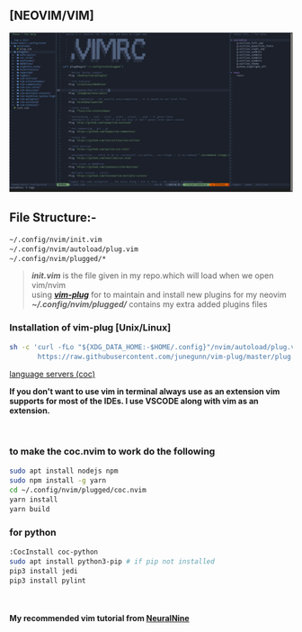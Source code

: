 ## [NEOVIM/VIM]
<img src="https://github.com/rohit-krish/CONFIG-FILES/blob/main/NEOVIM/Screenshot%20from%202022-07-11%2012-35-13.png"><br/>
## File Structure:-</br>
```~/.config/nvim/init.vim```</br>
```~/.config/nvim/autoload/plug.vim```</br>
```~/.config/nvim/plugged/*```</br>

>***init.vim*** is the file given in my repo.which will load when we open vim/nvim</br>
>using [***vim-plug***](https://github.com/junegunn/vim-plug) for to maintain and install new plugins for my neovim</br>
>***~/.config/nvim/plugged/*** contains my extra added plugins files</br>
>
### Installation of vim-plug [Unix/Linux]
```sh
sh -c 'curl -fLo "${XDG_DATA_HOME:-$HOME/.config}"/nvim/autoload/plug.vim --create-dirs \
       https://raw.githubusercontent.com/junegunn/vim-plug/master/plug.vim'
```
[language servers (coc)](https://github.com/neoclide/coc.nvim/wiki/Language-servers)
 
**If you don't want to use vim in terminal always use as an extension vim supports for most of the IDEs. I use VSCODE along with vim as an extension.</br>**

<br>

### to make the coc.nvim to work do the following
```sh
sudo apt install nodejs npm
sudo npm install -g yarn
cd ~/.config/nvim/plugged/coc.nvim
yarn install
yarn build
```
### for python

```sh
:CocInstall coc-python
sudo apt install python3-pip # if pip not installed
pip3 install jedi
pip3 install pylint
```
<br>
<h4>My recommended vim tutorial from <a href="https://www.youtube.com/playlist?list=PL7yh-TELLS1Eevqs4-XmlSfrFOKb5C97K" target="_blank">NeuralNine</a></h4>
